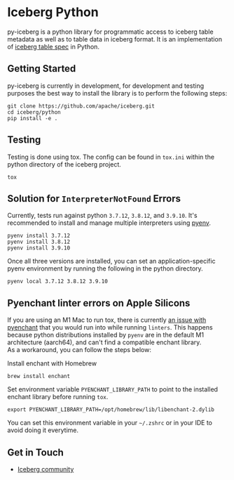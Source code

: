 <!--
 - Licensed to the Apache Software Foundation (ASF) under one or more
 - contributor license agreements.  See the NOTICE file distributed with
 - this work for additional information regarding copyright ownership.
 - The ASF licenses this file to You under the Apache License, Version 2.0
 - (the "License"); you may not use this file except in compliance with
 - the License.  You may obtain a copy of the License at
 -
 -   http://www.apache.org/licenses/LICENSE-2.0
 -
 - Unless required by applicable law or agreed to in writing, software
 - distributed under the License is distributed on an "AS IS" BASIS,
 - WITHOUT WARRANTIES OR CONDITIONS OF ANY KIND, either express or implied.
 - See the License for the specific language governing permissions and
 - limitations under the License.
 -->

# Iceberg Python

py-iceberg is a python library for programmatic access to iceberg table metadata as well as to table data in iceberg format. 
It is an implementation of [iceberg table spec](https://iceberg.apache.org/spec/) in Python.

## Getting Started

py-iceberg is currently in development, for development and testing purposes the best way to install the library is to perform the following steps:

```
git clone https://github.com/apache/iceberg.git
cd iceberg/python
pip install -e .
```

## Testing

Testing is done using tox. The config can be found in `tox.ini` within the python directory of the iceberg project.

```
tox
```

## Solution for `InterpreterNotFound` Errors

Currently, tests run against python `3.7.12`, `3.8.12`, and `3.9.10`. It's recommended to install and manage multiple interpreters using [pyenv](https://github.com/pyenv/pyenv).
```
pyenv install 3.7.12
pyenv install 3.8.12
pyenv install 3.9.10
```

Once all three versions are installed, you can set an application-specific pyenv environment by running the following in the python directory.
```
pyenv local 3.7.12 3.8.12 3.9.10
```

## Pyenchant linter errors on Apple Silicons

If you are using an M1 Mac to run tox, there is currently [an issue with pyenchant](https://github.com/pyenchant/pyenchant/issues/265) that you would run into while running `linters`. 
This happens because python distributions installed by `pyenv` are in the default M1 architecture (aarch64), and can't find a compatible enchant library.  
As a workaround, you can follow the steps below:

Install enchant with Homebrew 
```shell
brew install enchant
```
Set environment variable `PYENCHANT_LIBRARY_PATH` to point to the installed enchant library before running `tox`.
```shell
export PYENCHANT_LIBRARY_PATH=/opt/homebrew/lib/libenchant-2.dylib
```
You can set this environment variable in your `~/.zshrc` or in your IDE to avoid doing it everytime.

## Get in Touch
- [Iceberg community](https://iceberg.apache.org/community/)
